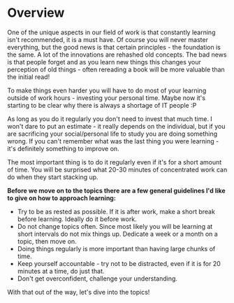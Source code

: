 # Overview

One of the unique aspects in our field of work is that constantly learning isn't recommended, it is a must have. Of course you will never master everything, but the good news is that certain principles - the foundation is the same. A lot of the innovations are rehashed old concepts. The bad news is that people forget and as you learn new things this changes your perception of old things - often rereading a book will be more valuable than the initial read!

To make things even harder you will have to do most of your learning outside of work hours - investing your personal time. Maybe now it's starting to be clear why there is always a shortage of IT people :P

As long as you do it regularly you don't need to invest that much time. I won't dare to put an estimate - it really depends on the individual, but if you are sacrificing your social/personal life to study you are doing something wrong. If you can't remember what was the last thing you were learning - it's definitely something to improve on.

The most important thing is to do it regularly even if it's for a short amount of time. You will be surprised what 20-30 minutes of concentrated work can do when they start stacking up.

**Before we move on to the topics there are a few general guidelines I'd like to give on how to approach learning:**

* Try to be as rested as possible. If it is after work, make a short break before learning. Ideally do it before work.
* Do not change topics often. Since most likely you will be learning at short intervals do not mix things up. Dedicate a week or a month on a topic, then move on.
* Doing things regularly is more important than having large chunks of time.
* &#x20;Keep yourself accountable - try not to be distracted, even if it is for 20 minutes at a time, do just that.
* Don't get overconfident, challenge your understanding.&#x20;

With that out of the way, let's dive into the topics!
